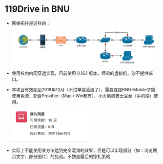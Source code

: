 # 119Drive in BNU

* 网络拓扑是这样的：
  ![Network](./res/network.png)

* 使用校内内网穿透实现，目前使用 0.16.1 版本。师弟的虚拟机，恕不提供端口。

* 本项目有效期至2018年10月（不过早就滚蛋了），需要连接BNU-Mobile才能使用免流，配合Proxifier（Mac / Win都有）、小火箭或者土豆丝（手机端）使用。

  ![](./res/free.png)


* 实际上不能使用某方法达到完全混淆的效果，但是可以实现部分（如：浏览网页文字、部分图片）的免流。不妨是最后的挣扎策略